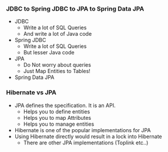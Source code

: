 ### JDBC to Spring JDBC to JPA to Spring Data JPA
- JDBC
  - Write a lot of SQL Queries
  - And write a lot of Java code
- Spring JDBC
  - Write a lot of SQL Queries
  - But lesser Java code
- JPA
  - Do Not worry about queries
  - Just Map Entities to Tables!
- Spring Data JPA

### Hibernate vs JPA
- JPA defines the specification. It is an API.
  - Helps you to define entities
  - Helps you to map Attributes
  - Helps you to manage entities
- Hibernate is one of the popular implementations for JPA
- Using Hibernate directly would result in a lock into Hibernate
  - There are other JPA implementations (Toplink etc..)
